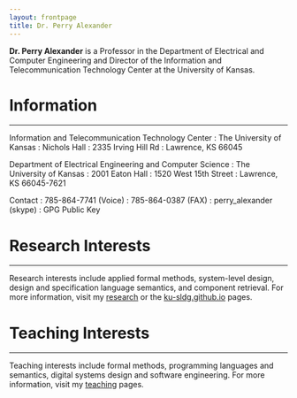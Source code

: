```yaml
---
layout: frontpage
title: Dr. Perry Alexander
---
```


**Dr. Perry Alexander** is a Professor in the Department of Electrical
and Computer Engineering and Director of the Information and
Telecommunication Technology Center at the University of Kansas.

# Information

-----

Information and Telecommunication Technology Center
: The University of Kansas
: Nichols Hall
: 2335 Irving Hill Rd
: Lawrence, KS 66045

Department of Electrical Engineering and Computer Science
: The University of Kansas
: 2001 Eaton Hall
: 1520 West 15th Street
: Lawrence, KS 66045-7621

Contact
: 785-864-7741 (Voice)
: 785-864-0387 (FAX)
: perry_alexander (skype)
: GPG Public Key

# Research Interests

----

Research interests include applied formal methods, system-level
design, design and specification language semantics, and component
retrieval. For more information, visit my [research](research)
or the [ku-sldg.github.io](SLDG) pages.

# Teaching Interests

----

Teaching interests include formal methods, programming languages and
semantics, digital systems design and software engineering. For more
information, visit my [teaching](teaching) pages.

